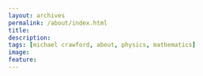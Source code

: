 ```yaml
---
layout: archives
permalink: /about/index.html
title: 
description: 
tags: [michael crawford, about, physics, mathematics]
image: 
feature: 
---
```


